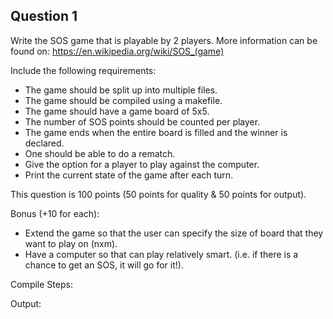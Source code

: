 ## Question 1

Write the SOS game that is playable by 2 players. More information can be found on: <a href="https://en.wikipedia.org/wiki/SOS_(game)">https://en.wikipedia.org/wiki/SOS_(game)</a>

Include the following requirements:
* The game should be split up into multiple files.
* The game should be compiled using a makefile.
* The game should have a game board of 5x5.
* The number of SOS points should be counted per player.
* The game ends when the entire board is filled and the winner is declared.
* One should be able to do a rematch.
* Give the option for a player to play against the computer. 
* Print the current state of the game after each turn.

This question is 100 points (50 points for quality & 50 points for output).

Bonus (+10 for each): 
* Extend the game so that the user can specify the size of board that they want to play on (nxm).
* Have a computer so that can play relatively smart. (i.e. if there is a chance to get an SOS, it will go for it!).

Compile Steps:

Output:
